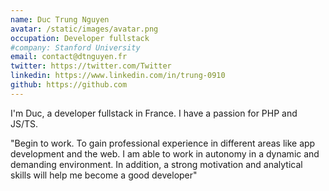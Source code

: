 ```yaml
---
name: Duc Trung Nguyen
avatar: /static/images/avatar.png
occupation: Developer fullstack
#company: Stanford University
email: contact@dtnguyen.fr
twitter: https://twitter.com/Twitter
linkedin: https://www.linkedin.com/in/trung-0910
github: https://github.com
---
```


I'm Duc, a developer fullstack in France. I have a passion for PHP and JS/TS.

"Begin to work. To gain professional experience in different areas like app development and the web. I am able to work in
autonomy in a dynamic and demanding environment.
In addition, a strong motivation and analytical skills will help me become a good developer"
